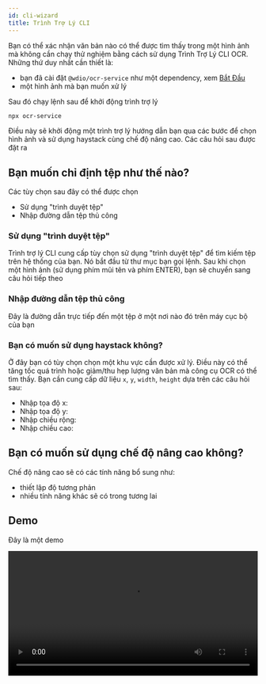 ```yaml
---
id: cli-wizard
title: Trình Trợ Lý CLI
---
```


Bạn có thể xác nhận văn bản nào có thể được tìm thấy trong một hình ảnh mà không cần chạy thử nghiệm bằng cách sử dụng Trình Trợ Lý CLI OCR. Những thứ duy nhất cần thiết là:

-   bạn đã cài đặt `@wdio/ocr-service` như một dependency, xem [Bắt Đầu](./getting-started)
-   một hình ảnh mà bạn muốn xử lý

Sau đó chạy lệnh sau để khởi động trình trợ lý

```sh
npx ocr-service
```

Điều này sẽ khởi động một trình trợ lý hướng dẫn bạn qua các bước để chọn hình ảnh và sử dụng haystack cùng chế độ nâng cao. Các câu hỏi sau được đặt ra

## Bạn muốn chỉ định tệp như thế nào?

Các tùy chọn sau đây có thể được chọn

-   Sử dụng "trình duyệt tệp"
-   Nhập đường dẫn tệp thủ công

### Sử dụng "trình duyệt tệp"

Trình trợ lý CLI cung cấp tùy chọn sử dụng "trình duyệt tệp" để tìm kiếm tệp trên hệ thống của bạn. Nó bắt đầu từ thư mục bạn gọi lệnh. Sau khi chọn một hình ảnh (sử dụng phím mũi tên và phím ENTER), bạn sẽ chuyển sang câu hỏi tiếp theo

### Nhập đường dẫn tệp thủ công

Đây là đường dẫn trực tiếp đến một tệp ở một nơi nào đó trên máy cục bộ của bạn

### Bạn có muốn sử dụng haystack không?

Ở đây bạn có tùy chọn chọn một khu vực cần được xử lý. Điều này có thể tăng tốc quá trình hoặc giảm/thu hẹp lượng văn bản mà công cụ OCR có thể tìm thấy. Bạn cần cung cấp dữ liệu `x`, `y`, `width`, `height` dựa trên các câu hỏi sau:

-   Nhập tọa độ x:
-   Nhập tọa độ y:
-   Nhập chiều rộng:
-   Nhập chiều cao:

## Bạn có muốn sử dụng chế độ nâng cao không?

Chế độ nâng cao sẽ có các tính năng bổ sung như:

-   thiết lập độ tương phản
-   nhiều tính năng khác sẽ có trong tương lai

## Demo

Đây là một demo

<video controls width="100%">
  <source src="/img/ocr/ocr-service-cli.mp4" />
</video>